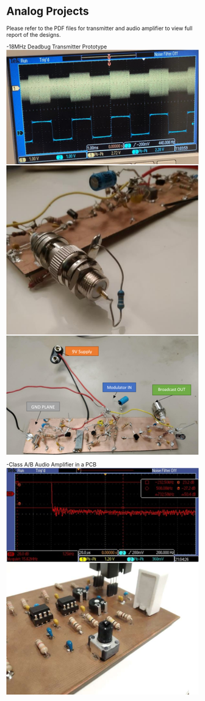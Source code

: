 # Analog Projects
Please refer to the PDF files for transmitter and audio amplifier to view full report of the designs.

-18MHz Deadbug Transmitter Prototype
![alt text](https://raw.githubusercontent.com/16oh4/Analog/master/am.PNG)
![alt text](https://raw.githubusercontent.com/16oh4/Analog/master/am2.PNG)
![alt text](https://raw.githubusercontent.com/16oh4/Analog/master/am3.PNG)



-Class A/B Audio Amplifier in a PCB
![alt text](https://raw.githubusercontent.com/16oh4/Analog/master/audioamp.PNG)
![alt text](https://raw.githubusercontent.com/16oh4/Analog/master/audioamp2.PNG)
